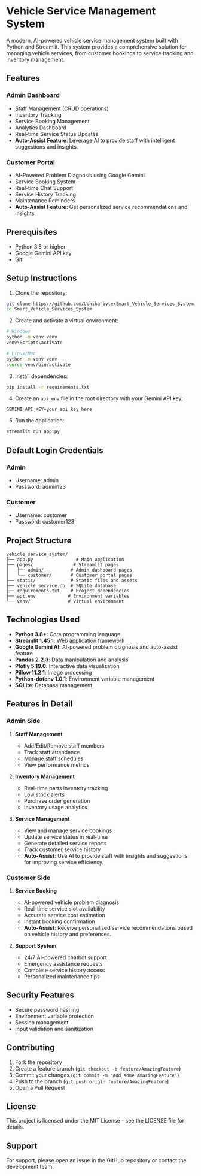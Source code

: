 # Vehicle Service Management System

A modern, AI-powered vehicle service management system built with Python and Streamlit. This system provides a comprehensive solution for managing vehicle services, from customer bookings to service tracking and inventory management.

## Features

### Admin Dashboard
- Staff Management (CRUD operations)
- Inventory Tracking
- Service Booking Management
- Analytics Dashboard
- Real-time Service Status Updates
- **Auto-Assist Feature**: Leverage AI to provide staff with intelligent suggestions and insights.

### Customer Portal
- AI-Powered Problem Diagnosis using Google Gemini
- Service Booking System
- Real-time Chat Support
- Service History Tracking
- Maintenance Reminders
- **Auto-Assist Feature**: Get personalized service recommendations and insights.

## Prerequisites

- Python 3.8 or higher
- Google Gemini API key
- Git

## Setup Instructions

1. Clone the repository:
```bash
git clone https://github.com/Uchiha-byte/Smart_Vehicle_Services_System.git
cd Smart_Vehicle_Services_System
```

2. Create and activate a virtual environment:
```bash
# Windows
python -m venv venv
venv\Scripts\activate

# Linux/Mac
python -m venv venv
source venv/bin/activate
```

3. Install dependencies:
```bash
pip install -r requirements.txt
```

4. Create an `api.env` file in the root directory with your Gemini API key:
```
GEMINI_API_KEY=your_api_key_here
```

5. Run the application:
```bash
streamlit run app.py
```

## Default Login Credentials

### Admin
- Username: admin
- Password: admin123

### Customer
- Username: customer
- Password: customer123

## Project Structure

```
vehicle_service_system/
├── app.py                # Main application
├── pages/               # Streamlit pages
│   ├── admin/          # Admin dashboard pages
│   └── customer/       # Customer portal pages
├── static/             # Static files and assets
├── vehicle_service.db  # SQLite database
├── requirements.txt    # Project dependencies
├── api.env            # Environment variables
└── venv/              # Virtual environment
```

## Technologies Used

- **Python 3.8+**: Core programming language
- **Streamlit 1.45.1**: Web application framework
- **Google Gemini AI**: AI-powered problem diagnosis and auto-assist feature
- **Pandas 2.2.3**: Data manipulation and analysis
- **Plotly 5.19.0**: Interactive data visualization
- **Pillow 11.2.1**: Image processing
- **Python-dotenv 1.0.1**: Environment variable management
- **SQLite**: Database management

## Features in Detail

### Admin Side

1. **Staff Management**
   - Add/Edit/Remove staff members
   - Track staff attendance
   - Manage staff schedules
   - View performance metrics

2. **Inventory Management**
   - Real-time parts inventory tracking
   - Low stock alerts
   - Purchase order generation
   - Inventory usage analytics

3. **Service Management**
   - View and manage service bookings
   - Update service status in real-time
   - Generate detailed service reports
   - Track customer service history
   - **Auto-Assist**: Use AI to provide staff with insights and suggestions for improving service efficiency.

### Customer Side

1. **Service Booking**
   - AI-powered vehicle problem diagnosis
   - Real-time service slot availability
   - Accurate service cost estimation
   - Instant booking confirmation
   - **Auto-Assist**: Receive personalized service recommendations based on vehicle history and preferences.

2. **Support System**
   - 24/7 AI-powered chatbot support
   - Emergency assistance requests
   - Complete service history access
   - Personalized maintenance tips

## Security Features

- Secure password hashing
- Environment variable protection
- Session management
- Input validation and sanitization

## Contributing

1. Fork the repository
2. Create a feature branch (`git checkout -b feature/AmazingFeature`)
3. Commit your changes (`git commit -m 'Add some AmazingFeature'`)
4. Push to the branch (`git push origin feature/AmazingFeature`)
5. Open a Pull Request

## License

This project is licensed under the MIT License - see the LICENSE file for details.

## Support

For support, please open an issue in the GitHub repository or contact the development team. 